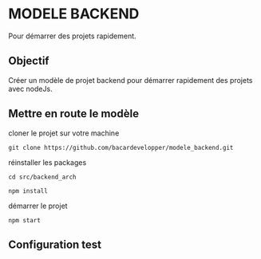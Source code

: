 # MODELE BACKEND

Pour démarrer des projets rapidement.

## Objectif

Créer un modèle de projet backend pour démarrer rapidement des projets avec nodeJs.

## Mettre en route le modèle

cloner le projet sur votre machine

```
git clone https://github.com/bacardevelopper/modele_backend.git
```

réinstaller les packages

```
cd src/backend_arch
```

```
npm install
```

démarrer le projet

```
npm start
```

## Configuration test
